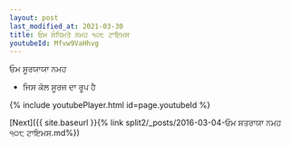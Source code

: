 ```yaml
---
layout: post
last_modified_at: 2021-03-30
title: ਓਮ ਸੰਧਿਮਤੇ ਨਮਹ ੧੦੮ ਟਾਇਮਸ
youtubeId: Mfvw9VaHhvg
---
```

 
 
 ਓਮ ਸੂਰਯਾਯਾ ਨਮਹ  
 
 -  ਜਿਸ ਕੋਲ ਸੂਰਜ ਦਾ ਰੂਪ ਹੈ 
 
  
 
  
 
 
 
 
 
 


{% include youtubePlayer.html id=page.youtubeId %}
 
[Next]({{ site.baseurl }}{% link  split2/_posts/2016-03-04-ਓਮ ਸਤਰਾਯਾ ਨਮਹ ੧੦੮ ਟਾਇਮਸ.md%})
 
